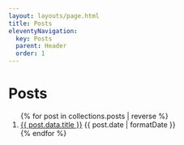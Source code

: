 ```yaml
---
layout: layouts/page.html
title: Posts
eleventyNavigation:
  key: Posts
  parent: Header
  order: 1
---
```


# Posts

<ol class="stack list">
{% for post in collections.posts | reverse %}
  <li>
    <a href="{{post.url}}">{{ post.data.title }}</a>
    <time dateTime="{{post.date | formatDate }}" >{{ post.date | formatDate }}</time>
  </li>
{% endfor %}
</ol>
